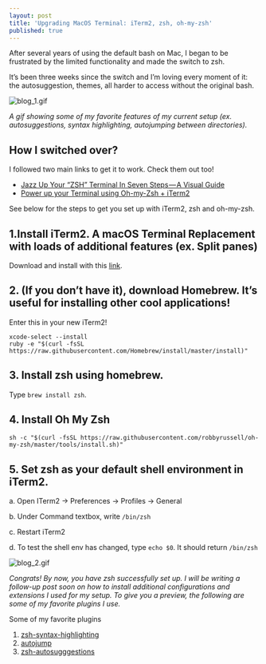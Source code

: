```yaml
---
layout: post
title: 'Upgrading MacOS Terminal: iTerm2, zsh, oh-my-zsh'
published: true
---
```


After several years of using the default bash on Mac, I began to be frustrated by the limited functionality and made the switch to zsh. 

It’s been three weeks since the switch and I’m loving every moment of it: the autosuggestion, themes, all harder to access without the original bash. 

![blog_1.gif]({{site.baseurl}}/img/blog_1.gif)

*A gif showing some of my favorite features of my current setup (ex. autosuggestions, syntax highlighting, autojumping between directories).*


## How I switched over?
I followed two main links to get it to work. Check them out too!
* [Jazz Up Your “ZSH” Terminal In Seven Steps — A Visual Guide](https://medium.freecodecamp.org/jazz-up-your-zsh-terminal-in-seven-steps-a-visual-guide-e81a8fd59a38)
* [Power up your Terminal using Oh-my-Zsh + iTerm2](https://medium.com/swlh/power-up-your-terminal-using-oh-my-zsh-iterm2-c5a03f73a9fb)


See below for the steps to get you set up with iTerm2, zsh and oh-my-zsh.

## 1.Install iTerm2. A macOS Terminal Replacement with loads of additional features (ex. Split panes)
Download and install with this [link](https://www.iterm2.com/downloads.html).

## 2. (If you don’t have it), download Homebrew. It’s useful for installing other cool applications!
Enter this in your new iTerm2!
```
xcode-select --install
ruby -e "$(curl -fsSL https://raw.githubusercontent.com/Homebrew/install/master/install)"
```

## 3. Install zsh using homebrew. 
Type `brew install zsh`.

## 4. Install Oh My Zsh 
`sh -c "$(curl -fsSL https://raw.githubusercontent.com/robbyrussell/oh-my-zsh/master/tools/install.sh)"`

## 5. Set zsh as your default shell environment in iTerm2.
  a. Open ITerm2 -> Preferences -> Profiles -> General
  
  b. Under Command textbox, write `/bin/zsh`
  
  c. Restart iTerm2
  
  d. To test the shell env has changed, type
  `echo $0`. It should return `/bin/zsh`

![blog_2.gif]({{site.baseurl}}/img/blog_2.gif)


*Congrats! By now, you have zsh successfully set up. I will be writing a follow-up post soon on how to install additional configurations and extensions I used for my setup. To give you a preview, the following are some of my favorite plugins I use.*

Some of my favorite plugins
1. [zsh-syntax-highlighting](https://github.com/zsh-users/zsh-syntax-highlighting)
2. [autojump](https://github.com/wting/autojump)
3. [zsh-autosugggestions](https://github.com/zsh-users/zsh-autosuggestions)
